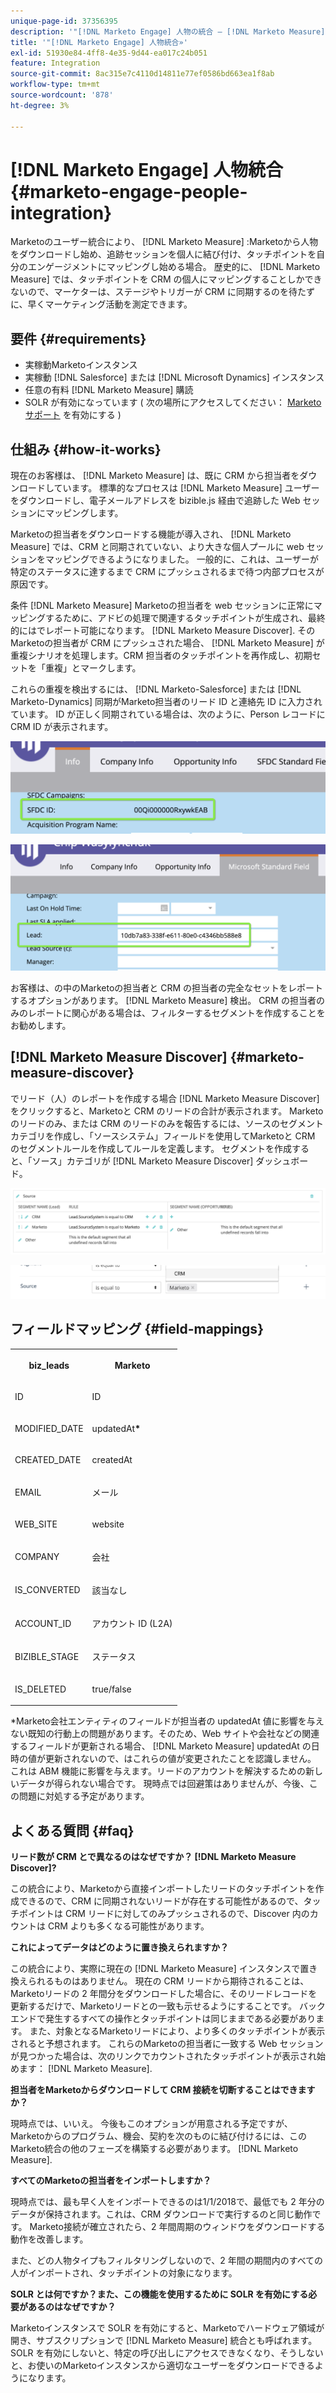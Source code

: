 ```yaml
---
unique-page-id: 37356395
description: '"[!DNL Marketo Engage] 人物の統合 — [!DNL Marketo Measure]  — 製品ドキュメント»'
title: '"[!DNL Marketo Engage] 人物統合»'
exl-id: 51930e84-4ff8-4e35-9d44-ea017c24b051
feature: Integration
source-git-commit: 8ac315e7c4110d14811e77ef0586bd663ea1f8ab
workflow-type: tm+mt
source-wordcount: '878'
ht-degree: 3%

---
```


# [!DNL Marketo Engage] 人物統合 {#marketo-engage-people-integration}

Marketoのユーザー統合により、 [!DNL Marketo Measure] :Marketoから人物をダウンロードし始め、追跡セッションを個人に結び付け、タッチポイントを自分のエンゲージメントにマッピングし始める場合。 歴史的に、 [!DNL Marketo Measure] では、タッチポイントを CRM の個人にマッピングすることしかできないので、マーケターは、ステージやトリガーが CRM に同期するのを待たずに、早くマーケティング活動を測定できます。

## 要件 {#requirements}

* 実稼動Marketoインスタンス
* 実稼動 [!DNL Salesforce] または [!DNL Microsoft Dynamics] インスタンス
* 任意の有料 [!DNL Marketo Measure] 購読
* SOLR が有効になっています ( 次の場所にアクセスしてください： [Marketoサポート](https://nation.marketo.com/t5/Support/ct-p/Support) を有効にする )

## 仕組み {#how-it-works}

現在のお客様は、 [!DNL Marketo Measure] は、既に CRM から担当者をダウンロードしています。 標準的なプロセスは [!DNL Marketo Measure] ユーザーをダウンロードし、電子メールアドレスを bizible.js 経由で追跡した Web セッションにマッピングします。

Marketoの担当者をダウンロードする機能が導入され、 [!DNL Marketo Measure] では、CRM と同期されていない、より大きな個人プールに web セッションをマッピングできるようになりました。 一般的に、これは、ユーザーが特定のステータスに達するまで CRM にプッシュされるまで待つ内部プロセスが原因です。

条件 [!DNL Marketo Measure] Marketoの担当者を web セッションに正常にマッピングするために、アドビの処理で関連するタッチポイントが生成され、最終的にはでレポート可能になります。 [!DNL Marketo Measure Discover]. そのMarketoの担当者が CRM にプッシュされた場合、 [!DNL Marketo Measure] が重複シナリオを処理します。CRM 担当者のタッチポイントを再作成し、初期セットを「重複」とマークします。

これらの重複を検出するには、 [!DNL Marketo-Salesforce] または [!DNL Marketo-Dynamics] 同期がMarketo担当者のリード ID と連絡先 ID に入力されています。 ID が正しく同期されている場合は、次のように、Person レコードに CRM ID が表示されます。

![](assets/5a.png)

![](assets/5b.png)

お客様は、の中のMarketoの担当者と CRM の担当者の完全なセットをレポートするオプションがあります。 [!DNL Marketo Measure] 検出。 CRM の担当者のみのレポートに関心がある場合は、フィルターするセグメントを作成することをお勧めします。

## [!DNL Marketo Measure Discover] {#marketo-measure-discover}

でリード（人）のレポートを作成する場合 [!DNL Marketo Measure Discover]をクリックすると、Marketoと CRM のリードの合計が表示されます。 Marketoのリードのみ、または CRM のリードのみを報告するには、ソースのセグメントカテゴリを作成し、「ソースシステム」フィールドを使用してMarketoと CRM のセグメントルールを作成してルールを定義します。 セグメントを作成すると、「ソース」カテゴリが [!DNL Marketo Measure Discover] ダッシュボード。

![](assets/bizible-discover-1.png)

![](assets/bizible-discover-2.png)

## フィールドマッピング {#field-mappings}

<table> 
 <colgroup> 
  <col> 
  <col> 
 </colgroup> 
 <tbody> 
  <tr> 
   <th><p><strong>biz_leads</strong></p></th> 
   <th><p><strong>Marketo</strong></p></th> 
  </tr> 
  <tr> 
   <td><p>ID</p></td> 
   <td><p>ID</p></td> 
  </tr> 
  <tr> 
   <td><p>MODIFIED_DATE</p></td> 
   <td><p>updatedAt<strong>*</strong></p></td> 
  </tr> 
  <tr> 
   <td><p>CREATED_DATE</p></td> 
   <td><p>createdAt</p></td> 
  </tr> 
  <tr> 
   <td><p>EMAIL</p></td> 
   <td><p>メール</p></td> 
  </tr> 
  <tr> 
   <td><p>WEB_SITE</p></td> 
   <td><p>website</p></td> 
  </tr> 
  <tr> 
   <td><p>COMPANY</p></td> 
   <td><p>会社</p></td> 
  </tr> 
  <tr> 
   <td><p>IS_CONVERTED</p></td> 
   <td><p>該当なし</p></td> 
  </tr> 
  <tr> 
   <td><p>ACCOUNT_ID</p></td> 
   <td><p>アカウント ID (L2A)</p></td> 
  </tr> 
  <tr> 
   <td><p>BIZIBLE_STAGE</p></td> 
   <td><p>ステータス</p></td> 
  </tr> 
  <tr> 
   <td><p>IS_DELETED</p></td> 
   <td><p>true/false</p></td> 
  </tr> 
 </tbody> 
</table>

*Marketo会社エンティティのフィールドが担当者の updatedAt 値に影響を与えない既知の行動上の問題があります。そのため、Web サイトや会社などの関連するフィールドが更新される場合、 [!DNL Marketo Measure] updatedAt の日時の値が更新されないので、はこれらの値が変更されたことを認識しません。 これは ABM 機能に影響を与えます。リードのアカウントを解決するための新しいデータが得られない場合です。 現時点では回避策はありませんが、今後、この問題に対処する予定があります。

## よくある質問 {#faq}

**リード数が CRM とで異なるのはなぜですか？ [!DNL Marketo Measure Discover]?**

この統合により、Marketoから直接インポートしたリードのタッチポイントを作成できるので、CRM に同期されないリードが存在する可能性があるので、タッチポイントは CRM リードに対してのみプッシュされるので、Discover 内のカウントは CRM よりも多くなる可能性があります。

**これによってデータはどのように置き換えられますか？**

この統合により、実際に現在の [!DNL Marketo Measure] インスタンスで置き換えられるものはありません。 現在の CRM リードから期待されることは、Marketoリードの 2 年間分をダウンロードした場合に、そのリードレコードを更新するだけで、Marketoリードとの一致も示せるようにすることです。 バックエンドで発生するすべての操作とタッチポイントは同じままである必要があります。 また、対象となるMarketoリードにより、より多くのタッチポイントが表示されると予想されます。 これらのMarketoの担当者に一致する Web セッションが見つかった場合は、次のリンクでカウントされたタッチポイントが表示され始めます： [!DNL Marketo Measure].

**担当者をMarketoからダウンロードして CRM 接続を切断することはできますか？**

現時点では、いいえ。 今後もこのオプションが用意される予定ですが、Marketoからのプログラム、機会、契約を次のものに結び付けるには、このMarketo統合の他のフェーズを構築する必要があります。 [!DNL Marketo Measure].

**すべてのMarketoの担当者をインポートしますか？**

現時点では、最も早く人をインポートできるのは1/1/2018で、最低でも 2 年分のデータが保持されます。これは、CRM ダウンロードで実行するのと同じ動作です。 Marketo接続が確立されたら、2 年間周期のウィンドウをダウンロードする動作を改善します。

また、どの人物タイプもフィルタリングしないので、2 年間の期間内のすべての人がインポートされ、タッチポイントの対象になります。

**SOLR とは何ですか？また、この機能を使用するために SOLR を有効にする必要があるのはなぜですか？**

Marketoインスタンスで SOLR を有効にすると、Marketoでハードウェア領域が開き、サブスクリプションで [!DNL Marketo Measure] 統合とも呼ばれます。 SOLR を有効にしないと、特定の呼び出しにアクセスできなくなり、そうしないと、お使いのMarketoインスタンスから適切なユーザーをダウンロードできるようになります。

